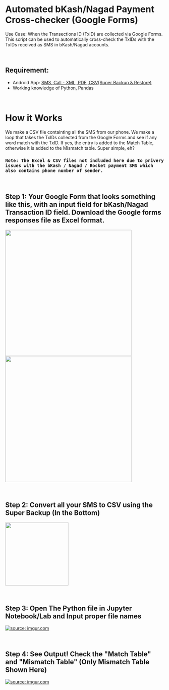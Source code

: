 # Automated bKash/Nagad Payment Cross-checker (Google Forms)

Use Case: When the Transections ID (TxID) are collected via Google Forms. This script can be used to automatically cross-check the TxIDs with the TxIDs received as SMS in bKash/Nagad accounts.

<br>




## Requirement: 
- Android App: [SMS, Call - XML, PDF, CSV(Super Backup & Restore)](https://play.google.com/store/apps/details?id=com.greenchills.superbackup&hl=en&gl=US)
- Working knowledge of Python, Pandas



<br>


# How it Works
We make a CSV file containting all the SMS from our phone. We make a loop that takes the TxIDs collected from the Google Forms and see if any word match with the TxID. If yes, the entry is added to the Match Table, otherwise it is added to the Mismatch table. Super simple, eh?

### ``Note: The Excel & CSV files not indluded here due to privery issues with the bKash / Nagad / Rocket payment SMS which also contains phone number of sender.``


<br>


## **Step 1: Your Google Form that looks something like this, with an input field for bKash/Nagad Transaction ID field. Download the Google forms responses file as Excel format.**

<a href="https://imgur.com/IgXSxPY"><img src="https://i.imgur.com/IgXSxPY.png" heigth="600" width="400" /></a> <a href="https://imgur.com/sUbAava"><img src="https://i.imgur.com/sUbAava.png" heigth="600" width="400" /></a>



<br>





## **Step 2: Convert all your SMS to CSV using the Super Backup (In the Bottom)**

<a href="https://imgur.com/P02IVzP"><img src="https://i.imgur.com/P02IVzP.jpg" heigth="400" width="200" /></a>
<br>

<br>

## **Step 3: Open The Python file in Jupyter Notebook/Lab and Input proper file names**

<a href="https://imgur.com/1YVgaKr"><img src="https://i.imgur.com/1YVgaKr.png" title="source: imgur.com" /></a>



<br>


## **Step 4: See Output! Check the "Match Table" and "Mismatch Table" (Only Mismatch Table Shown Here)**

<a href="https://imgur.com/QJ6hzWp"><img src="https://i.imgur.com/QJ6hzWp.png" title="source: imgur.com" /></a>

